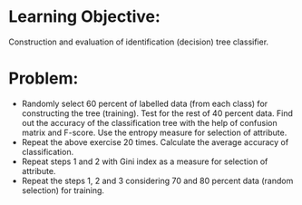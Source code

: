 # Learning Objective:

Construction and evaluation of identification (decision) tree classifier.

# Problem:

- Randomly select 60 percent of labelled data (from each class) for constructing the tree (training). Test for the rest of 40 percent data. Find out the accuracy of the classification tree with the help of confusion matrix and F-score. Use the entropy measure for selection of attribute.
- Repeat the above exercise 20 times. Calculate the average accuracy of classification.
- Repeat steps 1 and 2 with Gini index as a measure for selection of attribute.
- Repeat the steps 1, 2 and 3 considering 70 and 80 percent data (random selection) for training.
